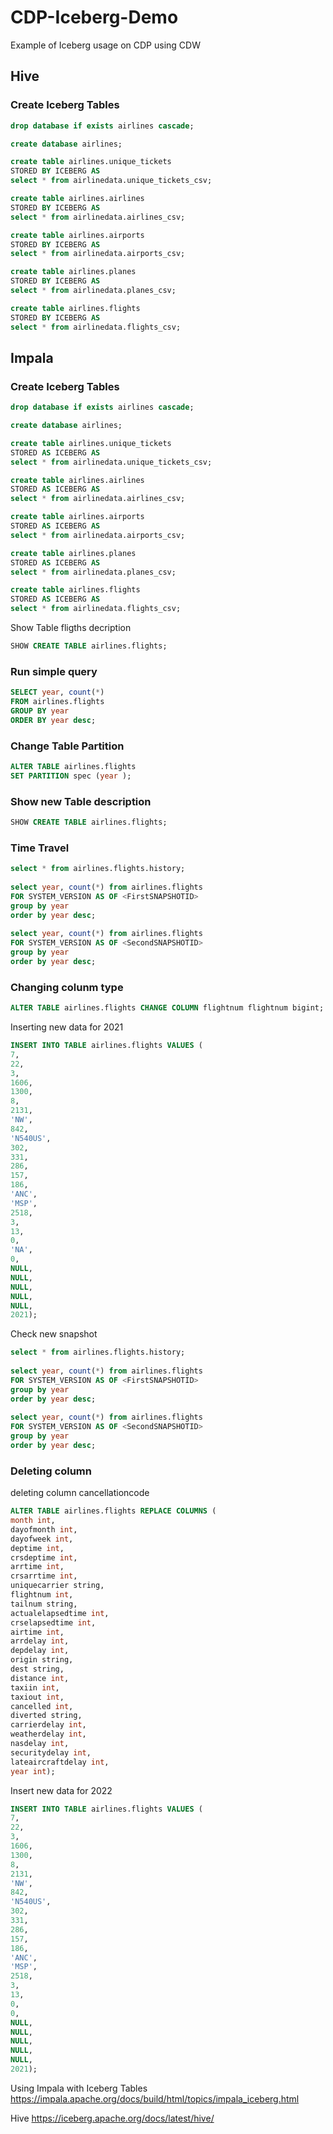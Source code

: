 # CDP-Iceberg-Demo
Example of Iceberg usage on CDP using CDW


## Hive

### Create Iceberg Tables

```sql
drop database if exists airlines cascade;

create database airlines;

create table airlines.unique_tickets
STORED BY ICEBERG AS
select * from airlinedata.unique_tickets_csv;

create table airlines.airlines
STORED BY ICEBERG AS
select * from airlinedata.airlines_csv;

create table airlines.airports
STORED BY ICEBERG AS
select * from airlinedata.airports_csv;

create table airlines.planes
STORED BY ICEBERG AS
select * from airlinedata.planes_csv;

create table airlines.flights
STORED BY ICEBERG AS
select * from airlinedata.flights_csv;

```

## Impala

### Create Iceberg Tables

```sql
drop database if exists airlines cascade;

create database airlines;

create table airlines.unique_tickets
STORED AS ICEBERG AS
select * from airlinedata.unique_tickets_csv;

create table airlines.airlines
STORED AS ICEBERG AS
select * from airlinedata.airlines_csv;

create table airlines.airports
STORED AS ICEBERG AS
select * from airlinedata.airports_csv;

create table airlines.planes
STORED AS ICEBERG AS
select * from airlinedata.planes_csv;

create table airlines.flights
STORED AS ICEBERG AS
select * from airlinedata.flights_csv;

```

Show Table fligths decription

```sql
SHOW CREATE TABLE airlines.flights;
```

### Run simple query

```sql
SELECT year, count(*) 
FROM airlines.flights
GROUP BY year
ORDER BY year desc;

```

### Change Table Partition

```sql
ALTER TABLE airlines.flights
SET PARTITION spec (year );
```

### Show new Table description

```sql
SHOW CREATE TABLE airlines.flights;
```

### Time Travel


```sql
select * from airlines.flights.history;
 
select year, count(*) from airlines.flights
FOR SYSTEM_VERSION AS OF <FirstSNAPSHOTID>
group by year
order by year desc;
  
select year, count(*) from airlines.flights
FOR SYSTEM_VERSION AS OF <SecondSNAPSHOTID>
group by year
order by year desc;
```


### Changing colunm type

```sql
ALTER TABLE airlines.flights CHANGE COLUMN flightnum flightnum bigint;
```

Inserting new data for 2021 

```sql
INSERT INTO TABLE airlines.flights VALUES (
7,
22,
3,
1606,
1300,
8,
2131,
'NW',
842,
'N540US',
302,
331,
286,
157,
186,
'ANC',
'MSP',
2518,
3,
13,
0,
'NA',
0,
NULL,
NULL,
NULL,
NULL,
NULL,
2021);
```

Check new snapshot


```sql
select * from airlines.flights.history;
 
select year, count(*) from airlines.flights
FOR SYSTEM_VERSION AS OF <FirstSNAPSHOTID>
group by year
order by year desc;
  
select year, count(*) from airlines.flights
FOR SYSTEM_VERSION AS OF <SecondSNAPSHOTID>
group by year
order by year desc;
```

### Deleting column

deleting column cancellationcode

```sql
ALTER TABLE airlines.flights REPLACE COLUMNS ( 
month int,
dayofmonth int,
dayofweek int,
deptime int,
crsdeptime int,
arrtime int,
crsarrtime int,
uniquecarrier string,
flightnum int,
tailnum string,
actualelapsedtime int,
crselapsedtime int,
airtime int,
arrdelay int,
depdelay int,
origin string,
dest string,
distance int,
taxiin int,
taxiout int,
cancelled int,
diverted string,
carrierdelay int,
weatherdelay int,
nasdelay int,
securitydelay int,
lateaircraftdelay int,
year int);
```
Insert new data for 2022

```sql
INSERT INTO TABLE airlines.flights VALUES (
7,
22,
3,
1606,
1300,
8,
2131,
'NW',
842,
'N540US',
302,
331,
286,
157,
186,
'ANC',
'MSP',
2518,
3,
13,
0,
0,
NULL,
NULL,
NULL,
NULL,
NULL,
2021);
```

Using Impala with Iceberg Tables
https://impala.apache.org/docs/build/html/topics/impala_iceberg.html

Hive
https://iceberg.apache.org/docs/latest/hive/
